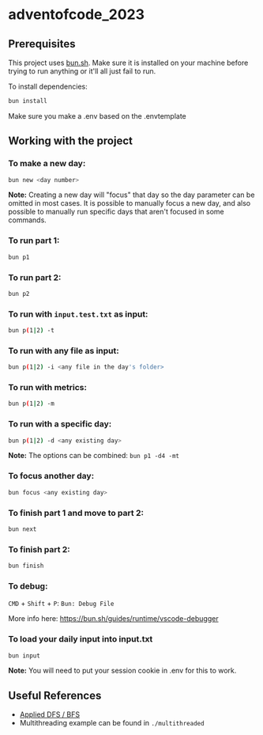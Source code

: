 # adventofcode_2023

## Prerequisites
This project uses [bun.sh](https://bun.sh/). Make sure it is installed on your machine before trying to run anything or it'll all just fail to run.

To install dependencies:

```bash
bun install
```

Make sure you make a .env based on the .envtemplate

## Working with the project
### To make a new day:
```bash
bun new <day number>
```

**Note:** Creating a new day will "focus" that day so the day parameter can be omitted in most cases. It is possible to manually focus a new day, and also possible to manually run specific days that aren't focused in some commands.

### To run part 1:
```bash
bun p1
```

### To run part 2:
```bash
bun p2
```

### To run with `input.test.txt` as input:
```bash
bun p(1|2) -t
```

### To run with any file as input:
```bash
bun p(1|2) -i <any file in the day's folder>
```

### To run with metrics:
```bash
bun p(1|2) -m
```

### To run with a specific day:
```bash
bun p(1|2) -d <any existing day>
```

**Note:** The options can be combined: `bun p1 -d4 -mt`

### To focus another day:
```bash
bun focus <any existing day>
```

### To finish part 1 and move to part 2:
```bash
bun next
```

### To finish part 2:
```bash
bun finish
```

### To debug:
`CMD` + `Shift` + `P`: `Bun: Debug File`

More info here: https://bun.sh/guides/runtime/vscode-debugger

### To load your daily input into input.txt
```bash
bun input
```

**Note:** You will need to put your session cookie in .env for this to work.

## Useful References
- [Applied DFS / BFS](https://adrianmejia.com/how-to-solve-any-graph-2d-arrays-maze-interview-questions-in-javascript-dfs-vs-bfs/)
- Multithreading example can be found in `./multithreaded`